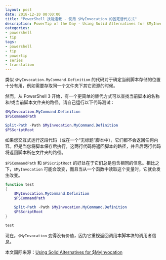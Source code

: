 ```yaml
---
layout: post
date: 2018-12-10 00:00:00
title: "PowerShell 技能连载 - 使用 $MyInvocation 的固定替代方式"
description: PowerTip of the Day - Using Solid Alternatives for $MyInvocation
categories:
- powershell
- tip
tags:
- powershell
- tip
- powertip
- series
- translation
---
```

类似 `$MyInvocation.MyCommand.Definition` 的代码对于确定当前脚本存储的位置十分有用，例如需要存取同一个文件夹下其它资源的时候。

然而，从 PowerShell 3 开始，有一个更简单的替代方式可以查找当前脚本的名称和/或当前脚本文件夹的路径。请自己运行以下代码测试：

```powershell
$MyInvocation.MyCommand.Definition
$PSCommandPath

Split-Path -Path $MyInvocation.MyCommand.Definition
$PSScriptRoot
```

如果您交互式运行这段代码（或在一个“无标题”脚本中），它们都不会返回任何内容。但是当您将脚本保存后执行，这两行代码将返回脚本的路径，并且后两行代码将返回脚本所在文件夹的路径。

`$PSCommandPath` 和 `$PSScriptRoot` 的好处在于它们总是包含相同的信息。相比之下，`$MyInvocation` 可能会改变，而且当从一个函数中读取这个变量时，它就会发生改变。

```powershell
function test
{
    $MyInvocation.MyCommand.Definition
    $PSCommandPath

    Split-Path -Path $MyInvocation.MyCommand.Definition
    $PSScriptRoot
}

test 
```

现在，`$MyInvocation` 变得没有价值，因为它重视返回调用本脚本块的调用者信息。

<!--more-->
本文国际来源：[Using Solid Alternatives for $MyInvocation](https://community.idera.com/database-tools/powershell/powertips/b/tips/posts/using-solid-alternatives-for-myinvocation)
